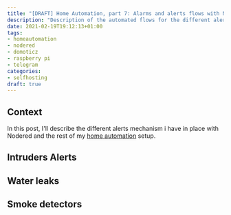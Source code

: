 ```yaml
---
title: "[DRAFT] Home Automation, part 7: Alarms and alerts flows with Nodered"
description: "Description of the automated flows for the different alerts"
date: 2021-02-19T19:12:13+01:00
tags:
- homeautomation
- nodered
- domoticz
- raspberry pi
- telegram
categories:
- selfhosting
draft: true
---
```


## Context

In this post, I'll describe the different alerts mechanism i have in place with Nodered and the rest of my [home automation]() setup.

## Intruders Alerts

## Water leaks

## Smoke detectors

